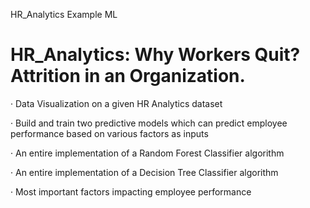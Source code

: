 HR_Analytics
Example ML
# HR_Analytics: Why Workers Quit? Attrition in an Organization.
· Data Visualization on a given HR Analytics dataset

· Build and train two predictive models which can predict employee performance based on various factors as inputs

· An entire implementation of a Random Forest Classifier algorithm

· An entire implementation of a Decision Tree Classifier algorithm

· Most important factors impacting employee performance
